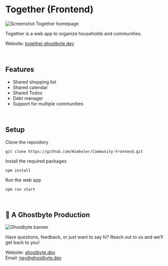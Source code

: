 # Together (Frontend)

![Screenshot Together homepage](https://github.com/ghostbyte-dev/together-frontend/blob/c820767d0fd176df19174aa57a0e48360d3b61c0/assets/together_screenshot.png)

Together is a web app to organize households and communities.

Website: [together.ghostbyte.dev](https://together.ghostbyte.dev)

<br>

## Features
- Shared shopping list
- Shared calendar
- Shared Todos
- Debt manager
- Support for multiple communities

<br>

## Setup

Clone the repository

```
git clone https://github.com/Hiebeler/Community-Frontend.git
```

Install the required packages

```
npm install
```

Run the web app

```
npm run start
```

<br>

## 👻 A Ghostbyte Production

![Ghostbyte banner](https://github.com/ghostbyte-dev/ghostbyte-website/blob/53ed21675d8306f4c6885ae0653b2805ee5b2e06/assets/ghostbyte_banner.png)

Have questions, feedback, or just want to say hi? Reach out to us and we’ll get back to you!

Website: [ghostbyte.dev](https://ghostbyte.dev)  
Email: [hey@ghostbyte.dev](mailto:hey@ghostbyte.dev)
